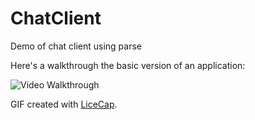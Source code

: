 # ChatClient
Demo of chat client using parse

Here's a walkthrough the basic version of an application:

<img src='http://imgur.com/Gkatxvb.gif' title='Video Walkthrough' width='' alt='Video Walkthrough' />

GIF created with [LiceCap](http://www.cockos.com/licecap/).
